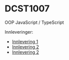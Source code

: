 # DCST1007
OOP JavaScript / TypeScript

Innleveringer:

<ul>
  <li>
    <a href="https://folk.ntnu.no/mknylund/DCST1007/Innlevering1/kj%c3%b8r.html">Innlevering 1</a>
  </li>
  <li>
    <a href="https://folk.ntnu.no/mknylund/DCST1007/Innlevering%202/">Innlevering 2</a>
  </li>
  <li>
    <a href="https://folk.ntnu.no/mknylund/DCST1007/Innlevering3/">Innlevering 2</a>
  </li>
</ul>
